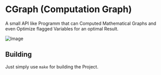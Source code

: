 # CGraph (Computation Graph)

A small API like Programm that can Computed Mathematical Graphs and even Optimize flagged Variables for an optimal Result.

![Image](https://colah.github.io/posts/2015-08-Backprop/img/tree-eval-derivs.png)

## Building

Just simply use ```make``` for building the Project.
